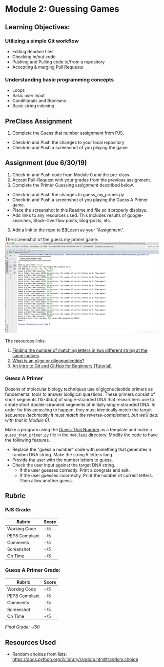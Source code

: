 # Module 2: Guessing Games

## Learning Objectives:

### Utilizing a simple Git workflow
 - Editing Readme files
 - Checking in/out code
 - Pushing and Pulling code to/from a repository
 - Accepting & merging Pull Requests

### Understanding basic programming concepts
 - Loops
 - Basic user input
 - Conditionals and Booleans
 - Basic string indexing


## PreClass Assignment

1. Complete the Guess that number assignment from PJS.
  - Check-in and Push the changes to your local repository
  - Check-in and Push a screenshot of you playing the game
 
## Assignment (due 6/30/19)

1. Check-in and Push code from Module 0 and the pre-class.
2. Accept Pull-Request with your grades from the previous assignment.
3. Complete the Primer Guessing assignment described below.
  - Check-in and Push the changes to guess_my_primer.py
  - Check-in and Push a screenshot of you playing the Guess A Primer game.
  - Place the screenshot in this Readme.md file so it properly displays.
  - Add links to any resources used. This includes results of google-searches, Stack-Overflow posts, blog-posts, etc.
3. Add a link to the repo to BBLearn as your "Assignment".

The screenshot of the guess my primer game:
![the screenshot of app result](https://github.com/biomed-bioinformatics-bootcamp/bmes-t580-2019-coursework-Yilin-Y/blob/master/Module02/guess_my_primer_result.png?raw=true)

The resources links:
1. [Finding the number of matching letters in two different string at the same indices](https://stackoverflow.com/questions/35618557/finding-the-number-of-matching-letters-in-two-different-string-at-the-same-indic)
2. [What is an oligo or oligonucleotide?](https://www.biosyn.com/faq/what-is-an-oligo-or-oligonucleotide.aspx 'What is an oligo or oligonucleotide?')
3. [An Intro to Git and GitHub for Beginners (Tutorial)](https://product.hubspot.com/blog/git-and-github-tutorial-for-beginners)



### Guess A Primer

Dozens of molecular biology techniques use oligigonucleotide primers as fundemental tools to answer bioligical questions.
These primers consist of short segments (15-45bp) of single-stranded DNA that researchers use to create short double-stranded segments of initially single-stranded DNA. 
In order for this annealing to happen, they must identically match the target sequence *(technically it must match the reverse-complement, but we'll deal with that in Module 6)*.

Make a program using the [Guess That Number](https://github.com/biomed-bioinformatics-bootcamp/python-jumpstart-course-demos/tree/master/apps/02-guess-number-app) as a template and make a `guess_that_primer.py` file in the `Module02` directory.
Modify the code to have the following features.

  - Replace the "guess a number" code with something that generates a random DNA string. Make the string 5 letters long.
  - Provide the user with the number letters to guess.
  - Check the user input against the target DNA string.
    - If the user guesses correctly. Print a congrats and exit.
    - If the user guesses incorrectly, Print the number of correct letters. Then allow another guess.

## Rubric

### PJS Grade:

|  Rubric        | Score | 
|----------------|-------|
| Working Code   |  -/5  |
| PEP8 Compliant |  -/5  |
| Comments       |  -/5  |
| Screenshot     |  -/5  |
| On Time        |  -/5  |

### Guess A Primer Grade:

|  Rubric        | Score | 
|----------------|-------|
| Working Code   |  -/5  |
| PEP8 Compliant |  -/5  |
| Comments       |  -/5  |
| Screenshot     |  -/5  |
| On Time        |  -/5  |

*Final Grade: -/50*

## Resources Used

- Random choices from lists: https://docs.python.org/2/library/random.html#random.choice

